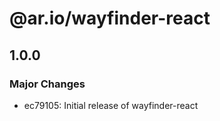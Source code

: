 # @ar.io/wayfinder-react

## 1.0.0

### Major Changes

- ec79105: Initial release of wayfinder-react
